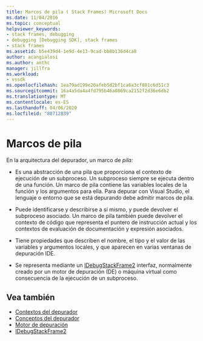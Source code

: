 ```yaml
---
title: Marcos de pila ( Stack Frames) Microsoft Docs
ms.date: 11/04/2016
ms.topic: conceptual
helpviewer_keywords:
- stack frames, debugging
- debugging [Debugging SDK], stack frames
- stack frames
ms.assetid: b5e439d4-1e9d-4e13-9cad-bb8b136d4ca8
author: acangialosi
ms.author: anthc
manager: jillfra
ms.workload:
- vssdk
ms.openlocfilehash: 1ea79ad199e20afeb5d2bf1ca6a3cf881c6d51c3
ms.sourcegitcommit: 16a4a5da4a4fd795b46a0869ca2152f2d36e6db2
ms.translationtype: MT
ms.contentlocale: es-ES
ms.lasthandoff: 04/06/2020
ms.locfileid: "80712839"
---
```

# <a name="stack-frames"></a>Marcos de pila
En la arquitectura del depurador, un marco de *pila:*

- Es una abstracción de una pila que proporciona el contexto de ejecución de un subproceso. Un subproceso siempre se ejecuta dentro de una función. Un marco de pila contiene las variables locales de la función y los argumentos para ella. Para depurar con Visual Studio, el lenguaje o entorno que se está depurando debe admitir marcos de pila.

- Puede identificarse y describirse a sí mismo, y puede devolver el subproceso asociado. Un marco de pila también puede devolver el contexto de código que representa el puntero de instrucción actual y los contextos de evaluación de documentación y expresión asociados.

- Tiene propiedades que describen el nombre, el tipo y el valor de las variables y argumentos locales, y que aparecen en varias ventanas de depuración IDE.

- Se representa mediante un [IDebugStackFrame2](../../extensibility/debugger/reference/idebugstackframe2.md) interfaz, normalmente creado por un motor de depuración (DE) o máquina virtual como consecuencia de la ejecución de un subproceso.

## <a name="see-also"></a>Vea también
- [Contextos del depurador](../../extensibility/debugger/debugger-contexts.md)
- [Conceptos del depurador](../../extensibility/debugger/debugger-concepts.md)
- [Motor de depuración](../../extensibility/debugger/debug-engine.md)
- [IDebugStackFrame2](../../extensibility/debugger/reference/idebugstackframe2.md)
